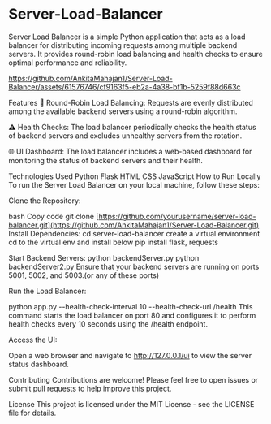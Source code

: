 # Server-Load-Balancer
Server Load Balancer is a simple Python application that acts as a load balancer for distributing incoming requests among multiple backend servers. It provides round-robin load balancing and health checks to ensure optimal performance and reliability.

https://github.com/AnkitaMahajan1/Server-Load-Balancer/assets/61576746/cf9163f5-eb2a-4a38-bf1b-5259f88d663c

Features
🔄 Round-Robin Load Balancing: Requests are evenly distributed among the available backend servers using a round-robin algorithm.

⚠️ Health Checks: The load balancer periodically checks the health status of backend servers and excludes unhealthy servers from the rotation.

🌐 UI Dashboard: The load balancer includes a web-based dashboard for monitoring the status of backend servers and their health.

Technologies Used
Python
Flask
HTML
CSS
JavaScript
How to Run Locally
To run the Server Load Balancer on your local machine, follow these steps:

Clone the Repository:

bash
Copy code
git clone [https://github.com/yourusername/server-load-balancer.git](https://github.com/AnkitaMahajan1/Server-Load-Balancer.git)
Install Dependencies:
cd server-load-balancer
create a virtual environment
cd to the virtual env and install below
pip install flask, requests

Start Backend Servers:
python backendServer.py
python backendServer2.py
Ensure that your backend servers are running on ports 5001, 5002, and 5003.(or any of these ports)

Run the Load Balancer:

python app.py --health-check-interval 10 --health-check-url /health
This command starts the load balancer on port 80 and configures it to perform health checks every 10 seconds using the /health endpoint.

Access the UI:

Open a web browser and navigate to http://127.0.0.1/ui to view the server status dashboard.

Contributing
Contributions are welcome! Please feel free to open issues or submit pull requests to help improve this project.

License
This project is licensed under the MIT License - see the LICENSE file for details.
